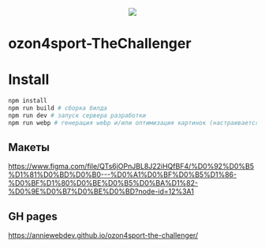 <p align="center"><img src="https://prestoheads.com/assets/img/logo.png"></p>

# ozon4sport-TheChallenger
 

# Install

```bash
npm install
npm run build # сборка билда
npm run dev # запуск сервера разработки
npm run webp # генерация webp и/или оптимизация картинок (настраивается в конфиге)
```

## Макеты

https://www.figma.com/file/QTs6jOPnJBL8J22iHQfBF4/%D0%92%D0%B5%D1%81%D0%BD%D0%B0---%D0%A1%D0%BF%D0%B5%D1%86-%D0%BF%D1%80%D0%BE%D0%B5%D0%BA%D1%82-%D0%9E%D0%B7%D0%BE%D0%BD?node-id=12%3A1

## GH pages
https://anniewebdev.github.io/ozon4sport-the-challenger/

